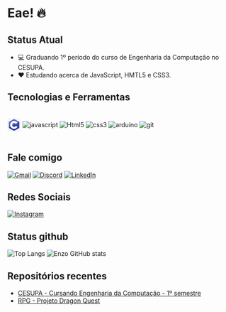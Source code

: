 # Eae! 🔥

## Status Atual
 - 💻 Graduando 1º período do curso de Engenharia da Computação no CESUPA.
 - ❤️ Estudando acerca de JavaScript, HMTL5 e CSS3. 

## Tecnologias e Ferramentas
<div style = "display: inline_block"><br/>
    <img align = "center" alt = "C" width = "30px" src = "https://github.com/Enzo-V-S-Moraes/Enzo-V-S-Moraes/blob/master/assets/C.jpg">
    <img align = "center" alt = "javascript" width = "30px" src = "https://www.vectorlogo.zone/logos/javascript/javascript-icon.svg">
    <img align = "center" alt = "Html5" width = "30px" src = "https://www.vectorlogo.zone/logos/w3_html5/w3_html5-icon.svg">
    <img align = "center" alt = "css3" width = "30px" src = "https://www.vectorlogo.zone/logos/w3_css/w3_css-icon.svg">
    <img align = "center" alt = "arduino" width = "30px" src = "https://www.vectorlogo.zone/logos/arduino/arduino-ar21.svg">
    <img align = "center" alt = "git" width = "30px" src = "https://www.vectorlogo.zone/logos/git-scm/git-scm-icon.svg">
</div><br/>

## Fale comigo
[![Gmail](https://img.shields.io/badge/Gmail-D14836?style=for-the-badge&logo=gmail&logoColor=white)](mailto:enzovictor647@gmail.com) [![Discord](https://img.shields.io/badge/Discord-7289DA?style=for-the-badge&logo=discord&logoColor=white)]() [![Linkedln](https://img.shields.io/badge/LinkedIn-0077B5?style=for-the-badge&logo=linkedin&logoColor=white)](https://www.linkedin.com/in/enzo-moraes-009478234/)

## Redes Sociais
[![Instagram](https://img.shields.io/badge/Instagram-E4405F?style=for-the-badge&logo=instagram&logoColor=white)](https://www.instagram.com/no_escape_from_my_mind/)

## Status github
![Top Langs](https://github-readme-stats.vercel.app/api/top-langs/?username=Enzo-V-S-Moraes&bg_color=30,e96443,904e95&text_color=fff&count_private=false&icon_color=fff&title_color=fff&hide_border=true&hide=css,html,jupyter%20notebook)
![Enzo GitHub stats](https://github-readme-stats.vercel.app/api?username=Enzo-V-S-Moraes&show_icons=true&theme=synthwave)

## Repositórios recentes
- [CESUPA - Cursando Engenharia da Computação - 1º semestre](https://github.com/Enzo-V-S-Moraes/CESUPA)
- [RPG - Projeto Dragon Quest](https://github.com/Enzo-V-S-Moraes/RPG)